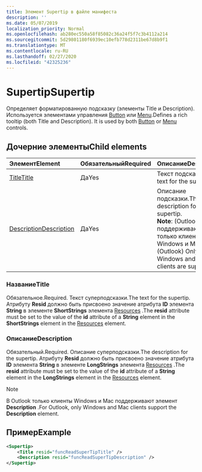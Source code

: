 ```yaml
---
title: Элемент Supertip в файле манифеста
description: ''
ms.date: 05/07/2019
localization_priority: Normal
ms.openlocfilehash: ab280ec550a58f85082c36a24f5f7c3b4112a214
ms.sourcegitcommit: 5d29801180f6939ec10efb778d2311be67d8b9f1
ms.translationtype: MT
ms.contentlocale: ru-RU
ms.lasthandoff: 02/27/2020
ms.locfileid: "42325236"
---
```

# <a name="supertip"></a><span data-ttu-id="dd63c-102">Supertip</span><span class="sxs-lookup"><span data-stu-id="dd63c-102">Supertip</span></span>

<span data-ttu-id="dd63c-p101">Определяет форматированную подсказку (элементы Title и Description). Используется элементами управления [Button](control.md#button-control) или [Menu](control.md#menu-dropdown-button-controls).</span><span class="sxs-lookup"><span data-stu-id="dd63c-p101">Defines a rich tooltip (both Title and Description). It is used by both [Button](control.md#button-control) or [Menu](control.md#menu-dropdown-button-controls)  controls.</span></span>

## <a name="child-elements"></a><span data-ttu-id="dd63c-105">Дочерние элементы</span><span class="sxs-lookup"><span data-stu-id="dd63c-105">Child elements</span></span>

|  <span data-ttu-id="dd63c-106">Элемент</span><span class="sxs-lookup"><span data-stu-id="dd63c-106">Element</span></span> |  <span data-ttu-id="dd63c-107">Обязательный</span><span class="sxs-lookup"><span data-stu-id="dd63c-107">Required</span></span>  |  <span data-ttu-id="dd63c-108">Описание</span><span class="sxs-lookup"><span data-stu-id="dd63c-108">Description</span></span>  |
|:-----|:-----|:-----|
| [<span data-ttu-id="dd63c-109">Title</span><span class="sxs-lookup"><span data-stu-id="dd63c-109">Title</span></span>](#title) | <span data-ttu-id="dd63c-110">Да</span><span class="sxs-lookup"><span data-stu-id="dd63c-110">Yes</span></span> | <span data-ttu-id="dd63c-111">Текст подсказки.</span><span class="sxs-lookup"><span data-stu-id="dd63c-111">The text for the supertip.</span></span> |
| [<span data-ttu-id="dd63c-112">Description</span><span class="sxs-lookup"><span data-stu-id="dd63c-112">Description</span></span>](#description) | <span data-ttu-id="dd63c-113">Да</span><span class="sxs-lookup"><span data-stu-id="dd63c-113">Yes</span></span> | <span data-ttu-id="dd63c-114">Описание подсказки.</span><span class="sxs-lookup"><span data-stu-id="dd63c-114">The description for the supertip.</span></span><br><span data-ttu-id="dd63c-115">**Note**: (Outlook) поддерживаются только клиенты Windows и Mac.</span><span class="sxs-lookup"><span data-stu-id="dd63c-115">**Note**: (Outlook) Only Windows and Mac clients are supported.</span></span> |

### <a name="title"></a><span data-ttu-id="dd63c-116">Название</span><span class="sxs-lookup"><span data-stu-id="dd63c-116">Title</span></span>

<span data-ttu-id="dd63c-117">Обязательное.</span><span class="sxs-lookup"><span data-stu-id="dd63c-117">Required.</span></span> <span data-ttu-id="dd63c-118">Текст суперподсказки.</span><span class="sxs-lookup"><span data-stu-id="dd63c-118">The text for the supertip.</span></span> <span data-ttu-id="dd63c-119">Атрибуту **Resid** должно быть присвоено значение атрибута **ID** элемента **String** в элементе **ShortStrings** элемента [Resources](resources.md) .</span><span class="sxs-lookup"><span data-stu-id="dd63c-119">The **resid** attribute must be set to the value of the **id** attribute of a **String** element in the **ShortStrings** element in the [Resources](resources.md) element.</span></span>

### <a name="description"></a><span data-ttu-id="dd63c-120">Описание</span><span class="sxs-lookup"><span data-stu-id="dd63c-120">Description</span></span>

<span data-ttu-id="dd63c-121">Обязательный.</span><span class="sxs-lookup"><span data-stu-id="dd63c-121">Required.</span></span> <span data-ttu-id="dd63c-122">Описание суперподсказки.</span><span class="sxs-lookup"><span data-stu-id="dd63c-122">The description for the supertip.</span></span> <span data-ttu-id="dd63c-123">Атрибуту **Resid** должно быть присвоено значение атрибута **ID** элемента **String** в элементе **LongStrings** элемента [Resources](resources.md) .</span><span class="sxs-lookup"><span data-stu-id="dd63c-123">The **resid** attribute must be set to the value of the **id** attribute of a **String** element in the **LongStrings** element in the [Resources](resources.md) element.</span></span>

> [!NOTE]
> <span data-ttu-id="dd63c-124">В Outlook только клиенты Windows и Mac поддерживают элемент **Description** .</span><span class="sxs-lookup"><span data-stu-id="dd63c-124">For Outlook, only Windows and Mac clients support the **Description** element.</span></span>

## <a name="example"></a><span data-ttu-id="dd63c-125">Пример</span><span class="sxs-lookup"><span data-stu-id="dd63c-125">Example</span></span>

```xml
<Supertip>
    <Title resid="funcReadSuperTipTitle" />
    <Description resid="funcReadSuperTipDescription" />
</Supertip>
```

